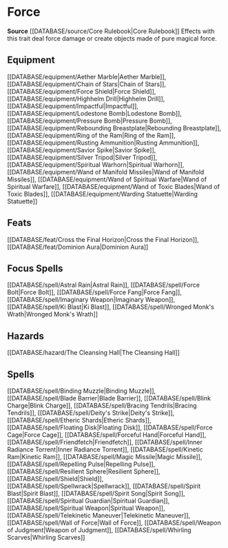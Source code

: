 ﻿---
id: '75'
name: Force
rarity: Common
source: '[[DATABASE/source/Core Rulebook|Core Rulebook]]'
trait:
- Force
type: Trait

---
# Force

**Source** [[DATABASE/source/Core Rulebook|Core Rulebook]] 
Effects with this trait deal force damage or create objects made of pure magical force.

## Equipment

[[DATABASE/equipment/Aether Marble|Aether Marble]], [[DATABASE/equipment/Chain of Stars|Chain of Stars]], [[DATABASE/equipment/Force Shield|Force Shield]], [[DATABASE/equipment/Highhelm Drill|Highhelm Drill]], [[DATABASE/equipment/Impactful|Impactful]], [[DATABASE/equipment/Lodestone Bomb|Lodestone Bomb]], [[DATABASE/equipment/Pressure Bomb|Pressure Bomb]], [[DATABASE/equipment/Rebounding Breastplate|Rebounding Breastplate]], [[DATABASE/equipment/Ring of the Ram|Ring of the Ram]], [[DATABASE/equipment/Rusting Ammunition|Rusting Ammunition]], [[DATABASE/equipment/Savior Spike|Savior Spike]], [[DATABASE/equipment/Silver Tripod|Silver Tripod]], [[DATABASE/equipment/Spiritual Warhorn|Spiritual Warhorn]], [[DATABASE/equipment/Wand of Manifold Missiles|Wand of Manifold Missiles]], [[DATABASE/equipment/Wand of Spiritual Warfare|Wand of Spiritual Warfare]], [[DATABASE/equipment/Wand of Toxic Blades|Wand of Toxic Blades]], [[DATABASE/equipment/Warding Statuette|Warding Statuette]]

## Feats

[[DATABASE/feat/Cross the Final Horizon|Cross the Final Horizon]], [[DATABASE/feat/Dominion Aura|Dominion Aura]]

## Focus Spells

[[DATABASE/spell/Astral Rain|Astral Rain]], [[DATABASE/spell/Force Bolt|Force Bolt]], [[DATABASE/spell/Force Fang|Force Fang]], [[DATABASE/spell/Imaginary Weapon|Imaginary Weapon]], [[DATABASE/spell/Ki Blast|Ki Blast]], [[DATABASE/spell/Wronged Monk's Wrath|Wronged Monk's Wrath]]

## Hazards

[[DATABASE/hazard/The Cleansing Hall|The Cleansing Hall]]

## Spells

[[DATABASE/spell/Binding Muzzle|Binding Muzzle]], [[DATABASE/spell/Blade Barrier|Blade Barrier]], [[DATABASE/spell/Blink Charge|Blink Charge]], [[DATABASE/spell/Bracing Tendrils|Bracing Tendrils]], [[DATABASE/spell/Deity's Strike|Deity's Strike]], [[DATABASE/spell/Etheric Shards|Etheric Shards]], [[DATABASE/spell/Floating Disk|Floating Disk]], [[DATABASE/spell/Force Cage|Force Cage]], [[DATABASE/spell/Forceful Hand|Forceful Hand]], [[DATABASE/spell/Friendfetch|Friendfetch]], [[DATABASE/spell/Inner Radiance Torrent|Inner Radiance Torrent]], [[DATABASE/spell/Kinetic Ram|Kinetic Ram]], [[DATABASE/spell/Magic Missile|Magic Missile]], [[DATABASE/spell/Repelling Pulse|Repelling Pulse]], [[DATABASE/spell/Resilient Sphere|Resilient Sphere]], [[DATABASE/spell/Shield|Shield]], [[DATABASE/spell/Spellwrack|Spellwrack]], [[DATABASE/spell/Spirit Blast|Spirit Blast]], [[DATABASE/spell/Spirit Song|Spirit Song]], [[DATABASE/spell/Spiritual Guardian|Spiritual Guardian]], [[DATABASE/spell/Spiritual Weapon|Spiritual Weapon]], [[DATABASE/spell/Telekinetic Maneuver|Telekinetic Maneuver]], [[DATABASE/spell/Wall of Force|Wall of Force]], [[DATABASE/spell/Weapon of Judgment|Weapon of Judgment]], [[DATABASE/spell/Whirling Scarves|Whirling Scarves]]